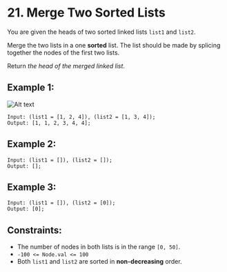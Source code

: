 # 21. Merge Two Sorted Lists

You are given the heads of two sorted linked lists `list1` and `list2`.

Merge the two lists in a one **sorted** list. The list should be made by splicing together the nodes of the first two lists.

Return _the head of the merged linked list_.

## Example 1:

![Alt text](https://assets.leetcode.com/uploads/2020/10/03/merge_ex1.jpg)

```
Input: (list1 = [1, 2, 4]), (list2 = [1, 3, 4]);
Output: [1, 1, 2, 3, 4, 4];
```

## Example 2:

```
Input: (list1 = []), (list2 = []);
Output: [];
```

## Example 3:

```
Input: (list1 = []), (list2 = [0]);
Output: [0];
```

## Constraints:

- The number of nodes in both lists is in the range `[0, 50]`.
- `-100 <= Node.val <= 100`
- Both `list1` and `list2` are sorted in **non-decreasing** order.
